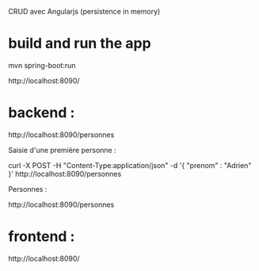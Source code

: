 CRUD avec Angularjs (persistence in memory)

# build and run the app

mvn spring-boot:run

http://localhost:8090/

# backend :

http://localhost:8090/personnes

Saisie d'une première personne :

curl -X POST -H "Content-Type:application/json" -d '{ "prenom" : "Adrien" }' http://localhost:8090/personnes

Personnes :

http://localhost:8090/personnes

# frontend :

http://localhost:8090/